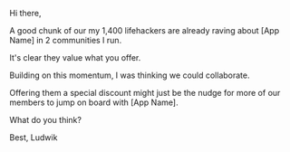 

Hi there, 

A good chunk of our my 1,400 lifehackers are already raving about [App Name] in 2 communities I run. 

It's clear they value what you offer. 

Building on this momentum, I was thinking we could collaborate. 

Offering them a special discount might just be the nudge for more of our members to jump on board with [App Name]. 

What do you think?

Best,
Ludwik 


